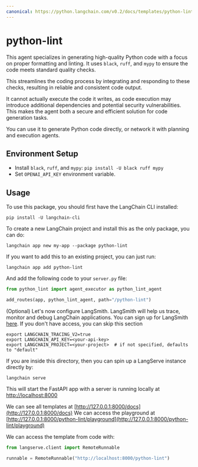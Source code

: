 ```yaml
---
canonical: https://python.langchain.com/v0.2/docs/templates/python-lint/
---
```


# python-lint

This agent specializes in generating high-quality Python code with a focus on proper formatting and linting. It uses `black`, `ruff`, and `mypy` to ensure the code meets standard quality checks.

This streamlines the coding process by integrating and responding to these checks, resulting in reliable and consistent code output.

It cannot actually execute the code it writes, as code execution may introduce additional dependencies and potential security vulnerabilities.
This makes the agent both a secure and efficient solution for code generation tasks.

You can use it to generate Python code directly, or network it with planning and execution agents.

## Environment Setup

- Install `black`, `ruff`, and `mypy`: `pip install -U black ruff mypy`
- Set `OPENAI_API_KEY` environment variable.

## Usage

To use this package, you should first have the LangChain CLI installed:

```shell
pip install -U langchain-cli
```

To create a new LangChain project and install this as the only package, you can do:

```shell
langchain app new my-app --package python-lint
```

If you want to add this to an existing project, you can just run:

```shell
langchain app add python-lint
```

And add the following code to your `server.py` file:
```python
from python_lint import agent_executor as python_lint_agent

add_routes(app, python_lint_agent, path="/python-lint")
```

(Optional) Let's now configure LangSmith. 
LangSmith will help us trace, monitor and debug LangChain applications. 
You can sign up for LangSmith [here](https://smith.langchain.com/). 
If you don't have access, you can skip this section


```shell
export LANGCHAIN_TRACING_V2=true
export LANGCHAIN_API_KEY=<your-api-key>
export LANGCHAIN_PROJECT=<your-project>  # if not specified, defaults to "default"
```

If you are inside this directory, then you can spin up a LangServe instance directly by:

```shell
langchain serve
```

This will start the FastAPI app with a server is running locally at 
[http://localhost:8000](http://localhost:8000)

We can see all templates at [http://127.0.0.1:8000/docs](http://127.0.0.1:8000/docs)
We can access the playground at [http://127.0.0.1:8000/python-lint/playground](http://127.0.0.1:8000/python-lint/playground)  

We can access the template from code with:

```python
from langserve.client import RemoteRunnable

runnable = RemoteRunnable("http://localhost:8000/python-lint")
```